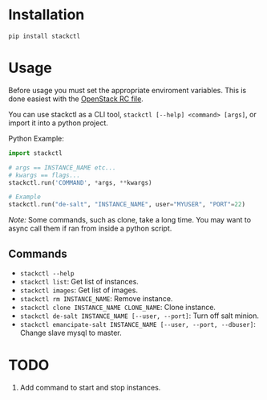 # Installation

`pip install stackctl`

# Usage

Before usage you must set the appropriate enviroment variables.
This is done easiest with the [OpenStack RC file](http://docs.openstack.org/cli-reference/content/cli_openrc.html).

You can use stackctl as a CLI tool, `stackctl [--help] <command> [args]`,
or import it into a python project.

Python Example:
```python
import stackctl

# args == INSTANCE_NAME etc...
# kwargs == flags...
stackctl.run('COMMAND', *args, **kwargs)

# Example
stackctl.run("de-salt", "INSTANCE_NAME", user="MYUSER", "PORT"=22)
```

*Note:* Some commands, such as clone, take a long time.  You may want to async call them if ran from inside a python script.

## Commands

- `stackctl --help`
- `stackctl list`: Get list of instances.
- `stackctl images`: Get list of images.
- `stackctl rm INSTANCE_NAME`: Remove instance.
- `stackctl clone INSTANCE_NAME CLONE_NAME`: Clone instance.
- `stackctl de-salt INSTANCE_NAME [--user, --port]`: Turn off salt minion.
- `stackctl emancipate-salt INSTANCE_NAME [--user, --port, --dbuser]`: Change slave mysql to master.


# TODO

1. Add command to start and stop instances.
